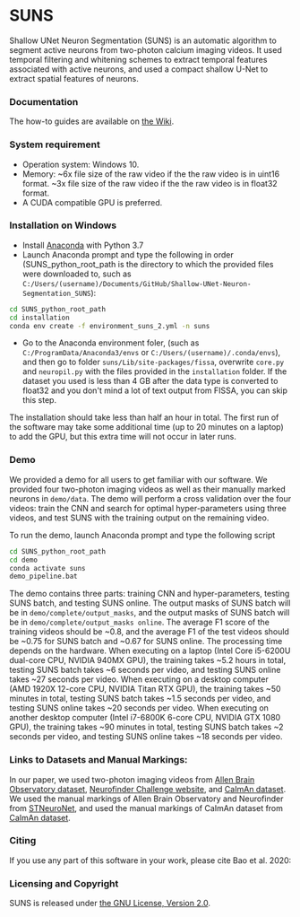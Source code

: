 # SUNS

Shallow UNet Neuron Segmentation (SUNS) is an automatic algorithm to segment active neurons from two-photon calcium imaging videos. It used temporal filtering and whitening schemes to extract temporal features associated with active neurons, and used a compact shallow U-Net to extract spatial features of neurons.


### Documentation
The how-to guides are available on [the Wiki][wiki-link].

[wiki-link]: https://github.com/YijunBao/Shallow-UNet-Neuron-Segmentation_SUNS/wiki

### System requirement
* Operation system: Windows 10.
* Memory: ~6x file size of the raw video if the the raw video is in uint16 format. ~3x file size of the raw video if the the raw video is in float32 format. 
* A CUDA compatible GPU is preferred.

### Installation on Windows
* Install [Anaconda][Anaconda] with Python 3.7
* Launch Anaconda prompt and type the following in order (SUNS_python_root_path is the directory to which the provided files were downloaded to, such as `C:/Users/(username)/Documents/GitHub/Shallow-UNet-Neuron-Segmentation_SUNS`):
```bat
cd SUNS_python_root_path
cd installation
conda env create -f environment_suns_2.yml -n suns
```
* Go to the Anaconda environment foler, (such as `C:/ProgramData/Anaconda3/envs` or `C:/Users/(username)/.conda/envs`), and then go to folder `suns/Lib/site-packages/fissa`, overwrite `core.py` and `neuropil.py` with the files provided in the `installation` folder. If the dataset you used is less than 4 GB after the data type is converted to float32 and you don't mind a lot of text output from FISSA, you can skip this step. 

The installation should take less than half an hour in total. The first run of the software may take some additional time (up to 20 minutes on a laptop) to add the GPU, but this extra time will not occur in later runs.

[Anaconda]: https://www.anaconda.com/

### Demo
We provided a demo for all users to get familiar with our software. We provided four two-photon imaging videos as well as their manually marked neurons in `demo/data`. The demo will perform a cross validation over the four videos: train the CNN and search for optimal hyper-parameters using three videos, and test SUNS with the training output on the remaining video. 

To run the demo, launch Anaconda prompt and type the following script 
```bat
cd SUNS_python_root_path
cd demo
conda activate suns
demo_pipeline.bat
```
The demo contains three parts: training CNN and hyper-parameters, testing SUNS batch, and testing SUNS online. The output masks of SUNS batch will be in `demo/complete/output_masks`, and the output masks of SUNS batch will be in `demo/complete/output_masks online`. The average F1 score of the training videos should be ~0.8, and the average F1 of the test videos should be ~0.75 for SUNS batch and ~0.67 for SUNS online. The processing time depends on the hardware. When executing on a laptop (Intel Core i5-6200U dual-core CPU, NVIDIA 940MX GPU), the training takes ~5.2 hours in total, testing SUNS batch takes ~6 seconds per video, and testing SUNS online takes ~27 seconds per video. When executing on a desktop computer (AMD 1920X 12-core CPU, NVIDIA Titan RTX GPU), the training takes ~50 minutes in total, testing SUNS batch takes ~1.5 seconds per video, and testing SUNS online takes ~20 seconds per video. When executing on another desktop computer (Intel i7-6800K 6-core CPU, NVIDIA GTX 1080 GPU), the training takes ~90 minutes in total, testing SUNS batch takes ~2 seconds per video, and testing SUNS online takes ~18 seconds per video.


### Links to Datasets and Manual Markings:

In our paper, we used two-photon imaging videos from [Allen Brain Observatory dataset][Allen-github], [Neurofinder Challenge website][Neurofinder-website], and [CaImAn dataset][CaImAn-github]. We used the manual markings of Allen Brain Observatory and Neurofinder from [STNeuroNet][STNeuroNet-github], and used the manual markings of CaImAn dataset from [CaImAn dataset][CaImAn-github].

[Allen-github]: https://github.com/AllenInstitute/AllenSDK/wiki/Use-the-Allen-Brain-Observatory-%E2%80%93-Visual-Coding-on-AWS
[CaImAn-github]: https://github.com/flatironinstitute/CaImAn
[Neurofinder-website]: https://github.com/codeneuro/neurofinder
[STNeuroNet-github]: https://github.com/soltanianzadeh/STNeuroNet

### Citing 

If you use any part of this software in your work, please cite Bao et al. 2020:


### Licensing and Copyright

SUNS is released under [the GNU License, Version 2.0](https://github.com/soltanianzadeh/STNeuroNet/LICENSE).


